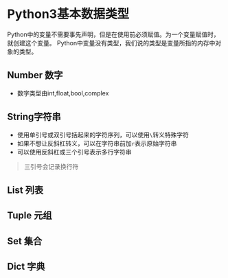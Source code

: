 # Python3基本数据类型

Python中的变量不需要事先声明，但是在使用前必须赋值。为一个变量赋值时，就创建这个变量。
Python中变量没有类型，我们说的类型是变量所指的内存中对象的类型。

## Number 数字
* 数字类型由int,float,bool,complex

## String字符串
* 使用单引号或双引号括起来的字符序列，可以使用`\`转义特殊字符
* 如果不想让反斜杠转义，可以在字符串前加`r`表示原始字符串
* 可以使用反斜杠或三个引号表示多行字符串
> 三引号会记录换行符

## List 列表

## Tuple 元组

## Set 集合

## Dict 字典
